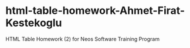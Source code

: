 # html-table-homework-Ahmet-Firat-Kestekoglu
HTML Table Homework (2) for Neos Software Training Program
